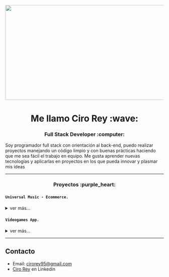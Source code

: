<p align="center">
<img src="https://i.pinimg.com/originals/c6/3f/b4/c63fb4d45a436a3d958ce719369665c2.gif" width="750" height="300">
</p>
                                                                                                                
<h1 align="center">
Me llamo Ciro Rey :wave:
</h1>
<h3 align="center"> Full Stack Developer :computer: </h3>
Soy programador full stack con orientación al back-end, puedo realizar proyectos manejando un código limpio y con buenas prácticas haciendo que me sea fácil el trabajo en equipo. 
Me gusta aprender nuevas tecnologías y aplicarlas en proyectos en los que pueda innovar y plasmar mis ideas
                
----
<h3 align="center">Proyectos :purple_heart: </h3>

<tr>
<td>


</td>
<td> <h4 align="left"><code>Universal Music - Ecommerce.</code> </h4>
  <details>
    <summary>ver más...</summary>
 <br />
  <p align = "justify">Proyecto en grupo realizado para el Bootcamp Henry, esta aplicacion permite ver productos musicales de alta calidad, donde el usuario podra filtrar productos por calificacion, precio y categorias, el usuario tendra la posibilidad de agregar productos a un carrito donde solo podra realizar el pago atravez de Stripe si se registra con un correo o bien con un usuario de google. Ademas cuenta con un panel de administracion el cual permite al admin listar todos los productos, eliminar, editar y crear otros. Tambien podra ver todas las ordenes de compra que se hicieron, confirmarlas o cancelar.</p>

  <p>Link del repo Api: <a href="https://github.com/cirorey20/api-pf-ecommerce">uv-api </a></p>
  <p>Link del repo Client: <a href="https://github.com/cirorey20/client-pf-ecommerce"> uv-client </a></p>
    <p>Link Web: <a href="https://universalmusic-henry.web.app/"> web-universalmusic.app </a></p>

  <div>
   <p style = 'text-align:center;'>
     <img src="./assets/uv/1.png" width="400px">
     <img src="./assets/uv/2.png" width="400px">
     <img src="./assets/uv/3.png" width="400px">
     <img src="./assets/uv/4.png" width="400px">
     <img src="./assets/uv/5.png" width="400px">
     <img src="./assets/uv/6.png" width="400px">
     <img src="./assets/uv/7.png" width="400px">
     <img src="./assets/uv/8.png" width="400px">
     <img src="./assets/uv/9.png" width="400px">
  </p>
 </div>

 #### Desarrollada

- React
- Tailwindcss
- Redux
- Typescript
- NodeJs
- Express
- Sequelize
- Auth0

  </details> </td>
</tr>
<!-- <tr> -->
<!-- <td> -->

<tr>
<td>


</td>
<td> <h4 align="left"> <code>Videogames App.</code> </h4>
  <details>
    <summary>ver más...</summary>
  <br />
  <p align = "justify">Desarrollo de una SPA (Single-Page Application), usando ReactJS para el Front-End, y Redux para gestionar el estado de la aplicación, los componentes fueron desarrollados con CSS, sin el uso de librerías externas. La aplicación  de Videogames permite ordenar y filtrar los datos traídos de una API, y de una base de datos local, también permite crear videogames propios, y mostrar el detalle los mismos.. </p>

  <p>Link del repo Api: <a href="https://github.com/cirorey20/api-rest-videogames">videogames-api </a></p>
  <p>Link del repo Client: <a href="https://github.com/cirorey20/client-videogames"> videogames-client </a></p>
    <p>Link Web: <a href="https://videogamesciroapp.web.app/"> web-videogames.app </a></p>

  <div>
   <p style = 'text-align:center;'>
     <img src="./assets/gamesv/1.png" width="400px">
     <img src="./assets/gamesv/2.png" width="400px">
     <img src="./assets/gamesv/5.png" width="400px">
     <img src="./assets/gamesv/6.png" width="400px">
     <img src="./assets/gamesv/7.png" width="400px">
  </p>
 </div>

#### Desarrollada

- React
- Redux
- NodeJs
- Express
- Sequelize
- Passport

  </details> </td>
  
</tr>

----

## Contacto

- Email: cirorey95@gmail.com
- [Ciro Rey](https://www.linkedin.com/in/cirorey/ "Enlace a mi perfil de Linkedin") en Linkedin
